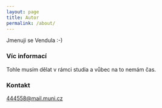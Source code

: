 ```yaml
---
layout: page
title: Autor
permalink: /about/
---
```


Jmenuji se Vendula :-)

### Víc informací

Tohle musím dělat v rámci studia a vůbec na to nemám čas.

### Kontakt

[444558@mail.muni.cz](mailto:444558@mail.muni.cz)
